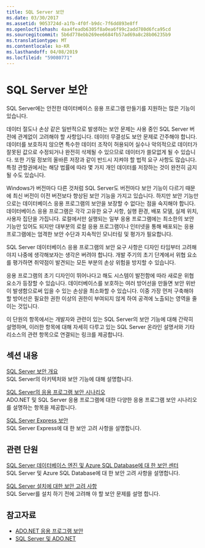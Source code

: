 ```yaml
---
title: SQL Server 보안
ms.date: 03/30/2017
ms.assetid: 9053724d-a1fb-4f0f-b9dc-7f6dd893e8ff
ms.openlocfilehash: 4aa4feadb6305f8a0ea6f99c2add780d6fca95cd
ms.sourcegitcommit: 5b6d778ebb269ee6684fb57ad69a8c28b06235b9
ms.translationtype: MT
ms.contentlocale: ko-KR
ms.lasthandoff: 04/08/2019
ms.locfileid: "59080771"
---
```

# <a name="sql-server-security"></a>SQL Server 보안
SQL Server에는 안전한 데이터베이스 응용 프로그램 만들기를 지원하는 많은 기능이 있습니다.  
  
 데이터 절도나 손상 같은 일반적으로 발생하는 보안 문제는 사용 중인 SQL Server 버전에 관계없이 고려해야 할 사항입니다. 데이터 무결성도 보안 문제로 간주해야 합니다. 데이터를 보호하지 않으면 특수한 데이터 조작이 허용되어 실수나 악의적으로 데이터가 잘못된 값으로 수정되거나 완전히 삭제될 수 있으므로 데이터가 쓸모없게 될 수 있습니다. 또한 기밀 정보의 올바른 저장과 같이 반드시 지켜야 할 법적 요구 사항도 많습니다. 특정 관할권에서는 해당 법률에 따라 몇 가지 개인 데이터를 저장하는 것이 완전히 금지될 수도 있습니다.  
  
 Windows가 버전마다 다른 것처럼 SQL Server도 버전마다 보안 기능이 다르기 때문에 최신 버전이 이전 버전보다 향상된 보안 기능을 가지고 있습니다. 하지만 보안 기능만으로는 데이터베이스 응용 프로그램의 보안을 보장할 수 없다는 점을 숙지해야 합니다. 데이터베이스 응용 프로그램은 각각 고유한 요구 사항, 실행 환경, 배포 모델, 실제 위치, 사용자 집단을 가집니다. 로컬에서만 실행되는 일부 응용 프로그램에는 최소한의 보안 기능만 있어도 되지만 대부분의 로컬 응용 프로그램이나 인터넷을 통해 배포되는 응용 프로그램에는 엄격한 보안 수단과 지속적인 모니터링 및 평가가 필요합니다.  
  
 SQL Server 데이터베이스 응용 프로그램의 보안 요구 사항은 디자인 타임부터 고려해야지 나중에 생각해보자는 생각은 버려야 합니다. 개발 주기의 초기 단계에서 위협 요소를 평가하면 취약점이 발견되는 모든 부분의 손상 위험을 방지할 수 있습니다.  
  
 응용 프로그램의 초기 디자인이 뛰어나다고 해도 시스템이 발전함에 따라 새로운 위협 요소가 등장할 수 있습니다. 데이터베이스를 보호하는 여러 방어선을 만들면 보안 위반이 발생함으로써 입을 수 있는 손상을 최소화할 수 있습니다. 이중 가장 먼저 구축해야 할 방어선은 필요한 권한 이상의 권한이 부여되지 않게 하여 공격에 노출되는 영역을 줄이는 것입니다.  
  
 이 단원의 항목에서는 개발자와 관련이 있는 SQL Server의 보안 기능에 대해 간략히 설명하며, 이러한 항목에 대해 자세히 다루고 있는 SQL Server 온라인 설명서와 기타 리소스의 관련 항목으로 연결되는 링크를 제공합니다.  
  
## <a name="in-this-section"></a>섹션 내용  
 [SQL Server 보안 개요](../../../../../docs/framework/data/adonet/sql/overview-of-sql-server-security.md)  
 SQL Server의 아키텍처와 보안 기능에 대해 설명합니다.  
  
 [SQL Server의 응용 프로그램 보안 시나리오](../../../../../docs/framework/data/adonet/sql/application-security-scenarios-in-sql-server.md)  
 ADO.NET 및 SQL Server 응용 프로그램에 대한 다양한 응용 프로그램 보안 시나리오를 설명하는 항목을 제공합니다.  
  
 [SQL Server Express 보안](../../../../../docs/framework/data/adonet/sql/sql-server-express-security.md)  
 SQL Server Express에 대 한 보안 고려 사항을 설명합니다.  
  
## <a name="related-sections"></a>관련 단원  
[SQL Server 데이터베이스 엔진 및 Azure SQL Database에 대 한 보안 센터](/sql/relational-databases/security/security-center-for-sql-server-database-engine-and-azure-sql-database)  
SQL Server 및 Azure SQL Database에 대 한 보안 고려 사항을 설명합니다.

[SQL Server 설치에 대한 보안 고려 사항](/sql/sql-server/install/security-considerations-for-a-sql-server-installation)  
SQL Server를 설치 하기 전에 고려해 야 할 보안 문제를 설명 합니다.

## <a name="see-also"></a>참고자료

- [ADO.NET 응용 프로그램 보안](../../../../../docs/framework/data/adonet/securing-ado-net-applications.md)
- [SQL Server 및 ADO.NET](../../../../../docs/framework/data/adonet/sql/index.md)
